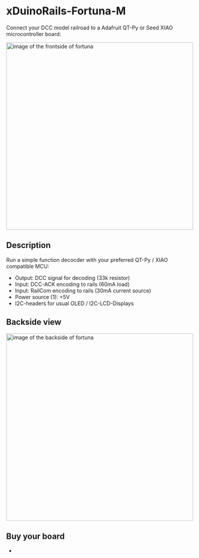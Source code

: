 # xDuinoRails-Fortuna-M
Connect your DCC model railroad to a Adafruit QT-Py or Seed XIAO microcontroller board:

<img width="500" alt="image of the frontside of fortuna" src="https://github.com/user-attachments/assets/fd59aa83-b9cc-40bc-865e-81d18020966d" />

## Description
Run a simple function decocder with your preferred QT-Py / XIAO compatible MCU:

- Output: DCC signal for decoding (33k resistor)
- Input: DCC-ACK encoding to rails (60mA load)
- Input: RailCom encoding to rails (30mA current source)
- Power source (1): +5V
- I2C-headers for usual OLED / I2C-LCD-Displays

## Backside view

<img width="500" alt="image of the backside of fortuna" src="https://github.com/user-attachments/assets/152b31a5-e526-4fd9-8085-543746732f62" />

## Buy your board

- <coming soon>
